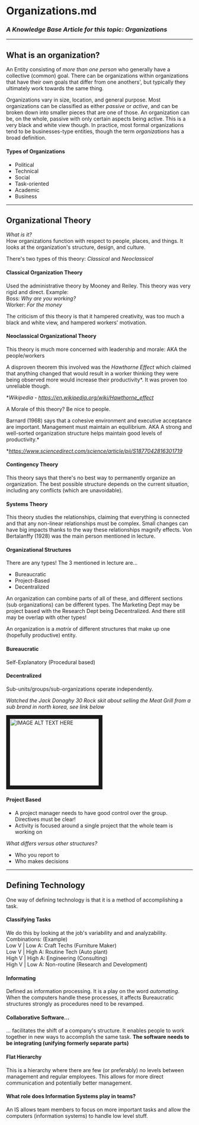# Organizations.md
### *A Knowledge Base Article for this topic: Organizations*

---

## What is an organization?
An Entity consisting of *more than one person* who generally have a 
collective (common) goal. There can be organizations within organizations that have their 
own goals that differ from one anothers', but typically they ultimately work towards
the same thing. 

Organizations vary in size, location, and general purpose. Most organizations can be 
classified as either *passive* or *active*, and can be broken down into smaller pieces 
that are one of those. An organization can be, on the whole, passive with only certain 
aspects being active. This is a very black and white view though. In practice, most formal 
organizations tend to be businesses-type entities, though the term *organizations* has a 
broad definition. 

#### Types of Organizations
- Political
- Technical
- Social
- Task-oriented
- Academic
- Business

---

## Organizational Theory
*What is it?*  
How organizations function with respect to people, places, and things. It looks at the 
organization's structure, design, and culture.
    
  
There's two types of this theory: *Classical* and *Neoclassical*

#### Classical Organization Theory
Used the administrative theory by Mooney and Reiley.
This theory was very rigid and direct. Example:  
Boss: *Why are you working?*  
Worker: *For the money*  
  
The criticism of this theory is that it hampered creativity, was too much a black and
white view, and hampered workers' motivation. 


#### Neoclassical Organizational Theory
This theory is much more concerned with leadership and morale: AKA the people/workers

A disproven theorem this involved was the *Hawthorne Effect* which claimed that anything 
changed that would result in a worker thinking they were being observed more would 
increase their productivity*. It was proven too unreliable though.

**Wikipedia - https://en.wikipedia.org/wiki/Hawthorne_effect*

A Morale of this theory? Be nice to people.

Barnard (1968) says that a cohesive environment and executive acceptance are important. 
Management must maintain an equilibrium. AKA A strong and well-sorted organization 
structure helps maintain good levels of productivity.*

**https://www.sciencedirect.com/science/article/pii/S1877042816301719*

#### Contingency Theory
This theory says that there's no best way to permanently organize an organization. The
best possible structure depends on the current situation, including any conflicts (which 
are unavoidable).

#### Systems Theory 
This theory studies the relationships, claiming that everything is connected and that any
non-linear relationships must be complex. Small changes can have big impacts thanks to the 
way these relationships magnify effects. Von Bertalanffy (1928) was the main person 
mentioned in lecture. 

#### Organizational Structures
There are any types! The 3 mentioned in lecture are...
- Bureaucratic
- Project-Based
- Decentralized  

An organization can combine parts of all of these, and different sections (sub 
organizations) can be different types. The Marketing Dept may be project based with the 
Research Dept being Decentralized. And there still may be overlap with other types!

An organization is a *matrix* of different structures that make up one (hopefully 
productive) entity.

#### Bureaucratic
Self-Explanatory (Procedural based)

#### Decentralized 
Sub-units/groups/sub-organizations operate independently.  

*Watched the Jack Donaghy 30 Rock skit about selling the Meat Grill from a sub brand in
north korea, see link below*

<a href="http://www.youtube.com/watch?feature=player_embedded&v=LfHfj4j1yEQ
" target="_blank"><img src="http://img.youtube.com/vi/LfHfj4j1yEQ/0.jpg" 
alt="IMAGE ALT TEXT HERE" width="240" height="180" border="10" /></a>


#### Project Based

- A project manager needs to have good control over the group. Directives must be clear!
- Activity is focused around a single project that the whole team is working on

*What differs versus other structures?*
- Who you report to
- Who makes decisions
---
## Defining Technology
One way of defining technology is that it is a method of accomplishing a task.  

#### Classifying Tasks
We do this by looking at the job's variability and and analyzability.
Combinations: (Example)  
Low V | Low A: Craft Techs (Furniture Maker)  
Low V | High A: Routine Tech (Auto plant)  
High V | High A: Engineering (Consulting)  
High V | Low A: Non-routine (Research and Development)  

#### Informating 
Defined as information processing. It is a play on the word *automating*.
When the computers handle these processes, it affects Bureaucratic structures strongly as procedures need to be revamped. 

#### Collaborative Software...
... facilitates the shift of a company's structure. It enables people to work together in new ways to accomplish the same task. **The software needs to be integrating (unifying formerly separate parts)**

#### Flat Hierarchy
This is a hierarchy where there are few (or preferably) no levels between management and regular employees. This allows for more direct communication and potentially better management. 

#### What role does Information Systems play in teams?
An IS allows team members to focus on more important tasks and allow the computers (information systems) to handle low level stuff.

